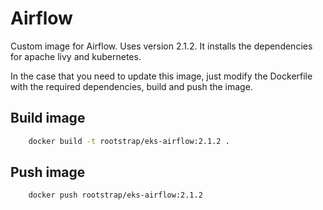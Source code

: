 # Airflow

Custom image for Airflow. Uses version 2.1.2. It installs the dependencies for apache livy and kubernetes. 

In the case that you need to update this image, just modify the Dockerfile with the required dependencies, build and push the image. 


## Build image

```bash
	docker build -t rootstrap/eks-airflow:2.1.2 . 
```
## Push image

```bash
	docker push rootstrap/eks-airflow:2.1.2
```
